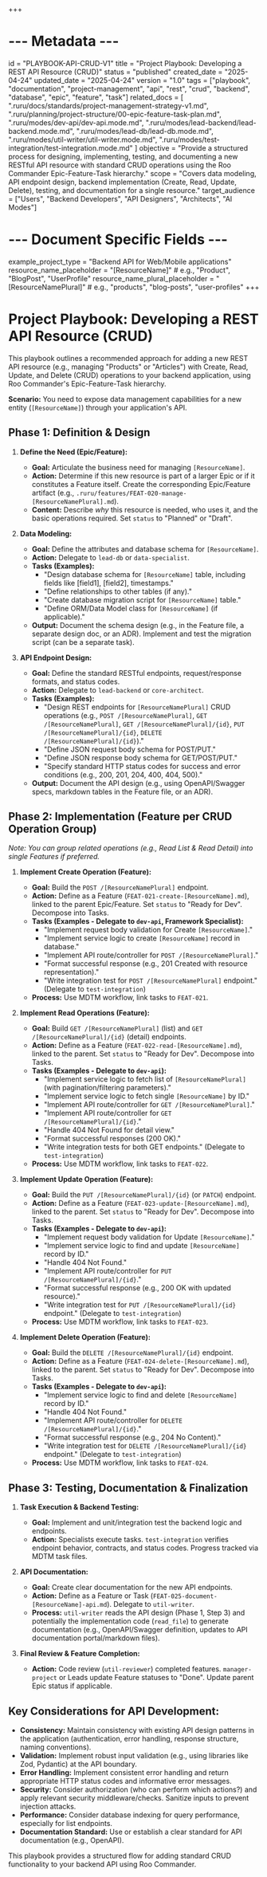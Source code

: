 +++
# --- Metadata ---
id = "PLAYBOOK-API-CRUD-V1"
title = "Project Playbook: Developing a REST API Resource (CRUD)"
status = "published"
created_date = "2025-04-24"
updated_date = "2025-04-24"
version = "1.0"
tags = ["playbook", "documentation", "project-management", "api", "rest", "crud", "backend", "database", "epic", "feature", "task"]
related_docs = [
    ".ruru/docs/standards/project-management-strategy-v1.md",
    ".ruru/planning/project-structure/00-epic-feature-task-plan.md",
    ".ruru/modes/dev-api/dev-api.mode.md",
    ".ruru/modes/lead-backend/lead-backend.mode.md",
    ".ruru/modes/lead-db/lead-db.mode.md",
    ".ruru/modes/util-writer/util-writer.mode.md",
    ".ruru/modes/test-integration/test-integration.mode.md"
]
objective = "Provide a structured process for designing, implementing, testing, and documenting a new RESTful API resource with standard CRUD operations using the Roo Commander Epic-Feature-Task hierarchy."
scope = "Covers data modeling, API endpoint design, backend implementation (Create, Read, Update, Delete), testing, and documentation for a single resource."
target_audience = ["Users", "Backend Developers", "API Designers", "Architects", "AI Modes"]
# --- Document Specific Fields ---
example_project_type = "Backend API for Web/Mobile applications"
resource_name_placeholder = "[ResourceName]" # e.g., "Product", "BlogPost", "UserProfile"
resource_name_plural_placeholder = "[ResourceNamePlural]" # e.g., "products", "blog-posts", "user-profiles"
+++

# Project Playbook: Developing a REST API Resource (CRUD)

This playbook outlines a recommended approach for adding a new REST API resource (e.g., managing "Products" or "Articles") with Create, Read, Update, and Delete (CRUD) operations to your backend application, using Roo Commander's Epic-Feature-Task hierarchy.

**Scenario:** You need to expose data management capabilities for a new entity (`[ResourceName]`) through your application's API.

## Phase 1: Definition & Design

1.  **Define the Need (Epic/Feature):**
    *   **Goal:** Articulate the business need for managing `[ResourceName]`.
    *   **Action:** Determine if this new resource is part of a larger Epic or if it constitutes a Feature itself. Create the corresponding Epic/Feature artifact (e.g., `.ruru/features/FEAT-020-manage-[ResourceNamePlural].md`).
    *   **Content:** Describe *why* this resource is needed, who uses it, and the basic operations required. Set `status` to "Planned" or "Draft".

2.  **Data Modeling:**
    *   **Goal:** Define the attributes and database schema for `[ResourceName]`.
    *   **Action:** Delegate to `lead-db` or `data-specialist`.
    *   **Tasks (Examples):**
        *   "Design database schema for `[ResourceName]` table, including fields like [field1], [field2], timestamps."
        *   "Define relationships to other tables (if any)."
        *   "Create database migration script for `[ResourceName]` table."
        *   "Define ORM/Data Model class for `[ResourceName]` (if applicable)."
    *   **Output:** Document the schema design (e.g., in the Feature file, a separate design doc, or an ADR). Implement and test the migration script (can be a separate task).

3.  **API Endpoint Design:**
    *   **Goal:** Define the standard RESTful endpoints, request/response formats, and status codes.
    *   **Action:** Delegate to `lead-backend` or `core-architect`.
    *   **Tasks (Examples):**
        *   "Design REST endpoints for `[ResourceNamePlural]` CRUD operations (e.g., `POST /[ResourceNamePlural]`, `GET /[ResourceNamePlural]`, `GET /[ResourceNamePlural]/{id}`, `PUT /[ResourceNamePlural]/{id}`, `DELETE /[ResourceNamePlural]/{id}`)."
        *   "Define JSON request body schema for POST/PUT."
        *   "Define JSON response body schema for GET/POST/PUT."
        *   "Specify standard HTTP status codes for success and error conditions (e.g., 200, 201, 204, 400, 404, 500)."
    *   **Output:** Document the API design (e.g., using OpenAPI/Swagger specs, markdown tables in the Feature file, or an ADR).

## Phase 2: Implementation (Feature per CRUD Operation Group)

*Note: You can group related operations (e.g., Read List & Read Detail) into single Features if preferred.*

1.  **Implement Create Operation (Feature):**
    *   **Goal:** Build the `POST /[ResourceNamePlural]` endpoint.
    *   **Action:** Define as a Feature (`FEAT-021-create-[ResourceName].md`), linked to the parent Epic/Feature. Set `status` to "Ready for Dev". Decompose into Tasks.
    *   **Tasks (Examples - Delegate to `dev-api`, Framework Specialist):**
        *   "Implement request body validation for Create `[ResourceName]`."
        *   "Implement service logic to create `[ResourceName]` record in database."
        *   "Implement API route/controller for `POST /[ResourceNamePlural]`."
        *   "Format successful response (e.g., 201 Created with resource representation)."
        *   "Write integration test for `POST /[ResourceNamePlural]` endpoint." (Delegate to `test-integration`)
    *   **Process:** Use MDTM workflow, link tasks to `FEAT-021`.

2.  **Implement Read Operations (Feature):**
    *   **Goal:** Build `GET /[ResourceNamePlural]` (list) and `GET /[ResourceNamePlural]/{id}` (detail) endpoints.
    *   **Action:** Define as a Feature (`FEAT-022-read-[ResourceName].md`), linked to the parent. Set `status` to "Ready for Dev". Decompose into Tasks.
    *   **Tasks (Examples - Delegate to `dev-api`):**
        *   "Implement service logic to fetch list of `[ResourceNamePlural]` (with pagination/filtering parameters)."
        *   "Implement service logic to fetch single `[ResourceName]` by ID."
        *   "Implement API route/controller for `GET /[ResourceNamePlural]`."
        *   "Implement API route/controller for `GET /[ResourceNamePlural]/{id}`."
        *   "Handle 404 Not Found for detail view."
        *   "Format successful responses (200 OK)."
        *   "Write integration tests for both GET endpoints." (Delegate to `test-integration`)
    *   **Process:** Use MDTM workflow, link tasks to `FEAT-022`.

3.  **Implement Update Operation (Feature):**
    *   **Goal:** Build the `PUT /[ResourceNamePlural]/{id}` (or `PATCH`) endpoint.
    *   **Action:** Define as a Feature (`FEAT-023-update-[ResourceName].md`), linked to the parent. Set `status` to "Ready for Dev". Decompose into Tasks.
    *   **Tasks (Examples - Delegate to `dev-api`):**
        *   "Implement request body validation for Update `[ResourceName]`."
        *   "Implement service logic to find and update `[ResourceName]` record by ID."
        *   "Handle 404 Not Found."
        *   "Implement API route/controller for `PUT /[ResourceNamePlural]/{id}`."
        *   "Format successful response (e.g., 200 OK with updated resource)."
        *   "Write integration test for `PUT /[ResourceNamePlural]/{id}` endpoint." (Delegate to `test-integration`)
    *   **Process:** Use MDTM workflow, link tasks to `FEAT-023`.

4.  **Implement Delete Operation (Feature):**
    *   **Goal:** Build the `DELETE /[ResourceNamePlural]/{id}` endpoint.
    *   **Action:** Define as a Feature (`FEAT-024-delete-[ResourceName].md`), linked to the parent. Set `status` to "Ready for Dev". Decompose into Tasks.
    *   **Tasks (Examples - Delegate to `dev-api`):**
        *   "Implement service logic to find and delete `[ResourceName]` record by ID."
        *   "Handle 404 Not Found."
        *   "Implement API route/controller for `DELETE /[ResourceNamePlural]/{id}`."
        *   "Format successful response (e.g., 204 No Content)."
        *   "Write integration test for `DELETE /[ResourceNamePlural]/{id}` endpoint." (Delegate to `test-integration`)
    *   **Process:** Use MDTM workflow, link tasks to `FEAT-024`.

## Phase 3: Testing, Documentation & Finalization

1.  **Task Execution & Backend Testing:**
    *   **Goal:** Implement and unit/integration test the backend logic and endpoints.
    *   **Action:** Specialists execute tasks. `test-integration` verifies endpoint behavior, contracts, and status codes. Progress tracked via MDTM task files.

2.  **API Documentation:**
    *   **Goal:** Create clear documentation for the new API endpoints.
    *   **Action:** Define as a Feature or Task (`FEAT-025-document-[ResourceName]-api.md`). Delegate to `util-writer`.
    *   **Process:** `util-writer` reads the API design (Phase 1, Step 3) and potentially the implementation code (`read_file`) to generate documentation (e.g., OpenAPI/Swagger definition, updates to API documentation portal/markdown files).

3.  **Final Review & Feature Completion:**
    *   **Action:** Code review (`util-reviewer`) completed features. `manager-project` or Leads update Feature statuses to "Done". Update parent Epic status if applicable.

## Key Considerations for API Development:

*   **Consistency:** Maintain consistency with existing API design patterns in the application (authentication, error handling, response structure, naming conventions).
*   **Validation:** Implement robust input validation (e.g., using libraries like Zod, Pydantic) at the API boundary.
*   **Error Handling:** Implement consistent error handling and return appropriate HTTP status codes and informative error messages.
*   **Security:** Consider authorization (who can perform which actions?) and apply relevant security middleware/checks. Sanitize inputs to prevent injection attacks.
*   **Performance:** Consider database indexing for query performance, especially for list endpoints.
*   **Documentation Standard:** Use or establish a clear standard for API documentation (e.g., OpenAPI).

This playbook provides a structured flow for adding standard CRUD functionality to your backend API using Roo Commander.
